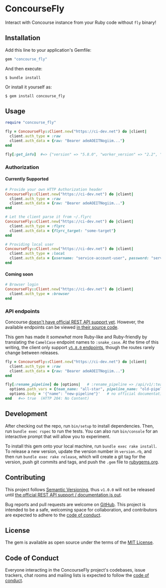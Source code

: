 # ConcourseFly

Interact with Concourse instance from your Ruby code without `fly` binary!

## Installation

Add this line to your application's Gemfile:

```ruby
gem "concourse_fly"
```

And then execute:

    $ bundle install

Or install it yourself as:

    $ gem install concourse_fly

## Usage

```ruby
require "concourse_fly"

fly = ConcourseFly::Client.new("https://ci-dev.net") do |client|
  client.auth_type = :raw
  client.auth_data = {raw: "Bearer adeAOEITNogiim..."}
end

fly[:get_info]  #=> {"version" => "5.8.0", "worker_version" => "2.2", "external_url" => "https://ci-dev.net"}
```

### Authorization

#### Currently Supported

```ruby
# Provide your own HTTP Authorization header
ConcourseFly::Client.new("https://ci-dev.net") do |client|
  client.auth_type = :raw
  client.auth_data = {raw: "Bearer adeAOEITNogiim..."}
end

# Let the client parse it from ~/.flyrc
ConcourseFly::Client.new("https://ci-dev.net") do |client|
  client.auth_type = :flyrc
  client.auth_data = {flyrc_target: "some-target"}
end

# Providing local user
ConcourseFly::Client.new("https://ci-dev.net") do |client|
  client.auth_type = :local
  client.auth_data = {username: "service-account-user", password: "service-account-password"}
end
```

#### Coming soon

```ruby
# Browser login
ConcourseFly::Client.new("https://ci-dev.net") do |client|
  client.auth_type = :browser
end
```

### API endpoints
Concourse [doesn't have official REST API support yet](https://github.com/concourse/concourse/issues/1122).
However, the available endpoints can be viewed [in their source code](https://github.com/concourse/concourse/blob/master/atc/routes.go).

This gem has made it _somewhat_ more Ruby-like and Ruby-friendly by translating the `CamelCase` endpoint names to `:snake_case`.
At the time of this writing, the client only support [`v5.8.0` endpoints](https://github.com/concourse/concourse/blob/v5.8.0/atc/routes.go),
though the routes rarely change between releases.

```ruby
fly = ConcourseFly::Client.new("https://ci-dev.net") do |client|
  client.auth_type = :raw
  client.auth_data = {raw: "Bearer adeAOEITNogiim..."}
end

fly[:rename_pipeline] do |options|   # :rename_pipeline => /api/v1/:team_name/pipelines/:old_pipeline/rename
  options.path_vars = {team_name: "all-star", pipeline_name: "old-pipeline"}   # substitutes the above 🔼
  options.body = '{"name": "new-pipeline"}'   # no official documentation yet for this 😬
end   #=> true  (HTTP 204: No Content)
```

## Development

After checking out the repo, run `bin/setup` to install dependencies. Then, run `bundle exec rspec` to run the tests. You can also run `bin/console` for an interactive prompt that will allow you to experiment.

To install this gem onto your local machine, run `bundle exec rake install`. To release a new version, update the version number in `version.rb`, and then run `bundle exec rake release`, which will create a git tag for the version, push git commits and tags, and push the `.gem` file to [rubygems.org](https://rubygems.org).

## Contributing

This project follows [Semantic Versioning](https://semver.org/), thus `v1.0.0` will not be released until [the official REST API support / documentation is out](https://github.com/concourse/concourse/issues/1122).

Bug reports and pull requests are welcome on [GitHub](https://github.com/wilsonehusin/concourse_fly). This project is intended to be a safe, welcoming space for collaboration, and contributors are expected to adhere to the [code of conduct](https://github.com/wilsonehusin/concourse_fly/blob/master/CODE_OF_CONDUCT.md).


## License

The gem is available as open source under the terms of the [MIT License](https://opensource.org/licenses/MIT).

## Code of Conduct

Everyone interacting in the ConcourseFly project's codebases, issue trackers, chat rooms and mailing lists is expected to follow the [code of conduct](https://github.com/[USERNAME]/concourse_fly/blob/master/CODE_OF_CONDUCT.md).
